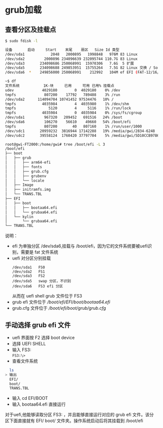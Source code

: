 # grub加载

## 查看分区及挂载点

```bash
$ sudo fdisk -l

设备       启动     Start    末尾    扇区   Size Id 类型
/dev/sda1            2048   2000895   1998848   976M 83 Linux
/dev/sda2         2000896 234096639 232095744 110.7G 83 Linux
/dev/sda3       234098686 250068991  15970306   7.6G  5 扩展
/dev/sda5       234098688 249853951  15755264   7.5G 82 Linux 交换 / Solaris
/dev/sda6  *    249856000 250068991    212992   104M ef EFI (FAT-12/16/32)

~$ df
文件系统           1K-块     已用     可用 已用% 挂载点
udev             4029180        0  4029180    0% /dev
tmpfs             807200    17792   789408    3% /run
/dev/sda2      114094704 10741452 97534476   10% /
tmpfs            4035984        4  4035980    1% /dev/shm
tmpfs               5120        4     5116    1% /run/lock
tmpfs            4035984        0  4035984    0% /sys/fs/cgroup
/dev/sda1         967320   209452   691516   24% /boot
/dev/sda6         106270    56610    49660   54% /boot/efi
tmpfs             807200       40   807160    1% /run/user/1000
/dev/sdc1       20959232  3816944 17142288   19% /media/gwi/2834-6248
/dev/sdc2       39558124  1760420 37797704    5% /media/gwi/5D10CCB97866D434
```

```bash
root@gwi-FT2000:/home/gwi# tree /boot/efi -L 3
/boot/efi
├── boot
│   ├── grub
│   │   ├── arm64-efi
│   │   ├── fonts
│   │   ├── grub.cfg
│   │   ├── grubenv
│   │   └── locale
│   ├── Image
│   ├── initramfs.img
│   └── TRANS.TBL
├── EFI
│   ├── boot
│   │   ├── bootaa64.efi
│   │   └── grubaa64.efi
│   └── kylin
│       └── grubaa64.efi
└── TRANS.TBL
```
说明：

- efi 为单独分区 /dev/sda6,挂载与 /boot/efi，因为它的文件系统要被uefi识别，需要是 fat 文件系统
- uefi 对分区分别挂载
  ```
  /dev/sda1   FS0
  /dev/sda2   FS1
  /dev/sda3   FS2
  /dev/sda5   swap 分区，不识别
  /dev/sda6   FS3 efi 分区 
  ```
  从而在 uefi shell grub 文件位于 FS3
- grub efi 文件位于 */boot/efi/EFI/boot/bootaa64.efi*
- grub.cfg 文件位于 */boot/efi/boot/grub/grub.cfg*
  
## 手动选择 grub efi 文件
- uefi 界面按 F2 选择 boot device
- 选择 UEFI SHELL
- 输入 FS3:  
  `FS3:\>`
- 查看文件系统
```bash
  ls
> 输出  
  EFI/
  boot/
  TRANS.TBL
```
- 输入 cd EFI/BOOT
- 输入 bootaa64.efi 直接运行

对于uefi,他能够读取分区 FS3: ，并且能够直接运行对应的 grub efi 文件。该分区下面直接就有 EFI/ boot/ 文件夹。操作系统启动后将其挂载到 /boot/efi

